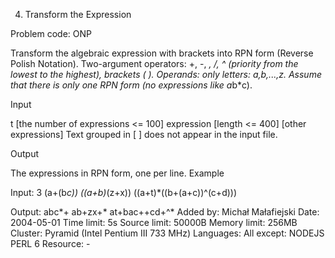 4. Transform the Expression

Problem code: ONP



Transform the algebraic expression with brackets into RPN form (Reverse Polish Notation). Two-argument operators: +, -, *, /, ^ (priority from the lowest to the highest), brackets ( ). Operands: only letters: a,b,...,z. Assume that there is only one RPN form (no expressions like a*b*c).

Input

t [the number of expressions <= 100]
expression [length <= 400]
[other expressions]
Text grouped in [ ] does not appear in the input file.

Output

The expressions in RPN form, one per line.
Example

Input:
3
(a+(b*c))
((a+b)*(z+x))
((a+t)*((b+(a+c))^(c+d)))

Output:
abc*+
ab+zx+*
at+bac++cd+^*
Added by:	Michał Małafiejski
Date:	2004-05-01
Time limit:	5s
Source limit:	50000B
Memory limit:	256MB
Cluster:	Pyramid (Intel Pentium III 733 MHz)
Languages:	All except: NODEJS PERL 6
Resource:	-